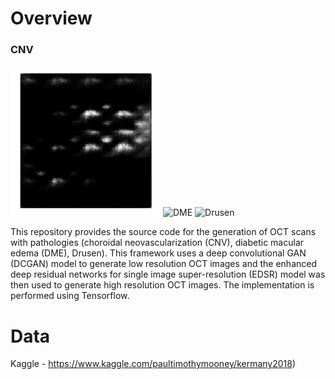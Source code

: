 # Overview

### CNV
![CNV](https://github.com/lsl-88/OCT-GAN-Generator/blob/master/gifs/CNV.gif)
![DME](https://github.com/lsl-88/OCT-GAN-Generator/blob/master/gifs/DME.gif)
![Drusen](https://github.com/lsl-88/OCT-GAN-Generator/blob/master/gifs/Drusen.gif)

This repository provides the source code for the generation of OCT scans with pathologies (choroidal neovascularization (CNV), diabetic macular edema (DME), Drusen). This framework uses a deep convolutional GAN (DCGAN) model to generate low resolution OCT images and the enhanced deep residual networks for single image super-resolution (EDSR) model was then used to generate high resolution OCT images. The implementation is performed using Tensorflow.

# Data
Kaggle - https://www.kaggle.com/paultimothymooney/kermany2018)

